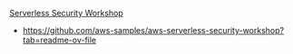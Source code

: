 
[Serverless Security Workshop](https://catalog.us-east-1.prod.workshops.aws/workshops/026f84fd-f589-4a59-a4d1-81dc543fcd30/en-US)
- https://github.com/aws-samples/aws-serverless-security-workshop?tab=readme-ov-file